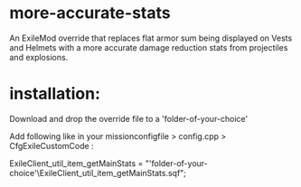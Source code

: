 # more-accurate-stats
An ExileMod override that replaces flat armor sum being displayed on Vests and Helmets with a more accurate damage reduction stats from projectiles and explosions.

# installation:

Download and drop the override file to a 'folder-of-your-choice'

Add following like in your missionconfigfile > config.cpp > CfgExileCustomCode :

ExileClient_util_item_getMainStats = 										"'folder-of-your-choice'\ExileClient_util_item_getMainStats.sqf";

